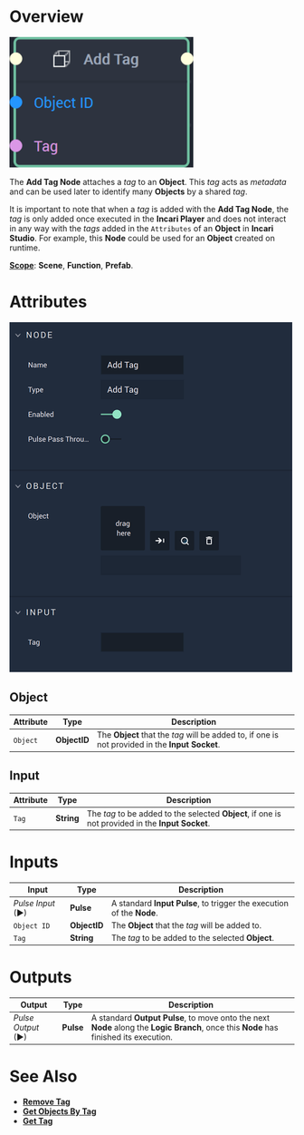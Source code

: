 # Overview

![The Add Tag Node.](../../../.gitbook/assets/addtagnode20241.png)

The **Add Tag Node** attaches a *tag* to an **Object**. This *tag* acts as *metadata* and can be used later to identify many **Objects** by a shared *tag*. 

It is important to note that when a *tag* is added with the **Add Tag Node**, the *tag* is only added once executed in the **Incari Player** and does not interact in any way with the *tags* added in the `Attributes` of an **Object** in **Incari Studio**. For example, this **Node** could be used for an **Object** created on runtime.

[**Scope**](../../overview.md#scopes): **Scene**, **Function**, **Prefab**.

# Attributes

![The Add Tag Node Attributes.](../../../.gitbook/assets/addtagattributes.png)

## Object

|Attribute|Type|Description|
|---|---|---|
|`Object`| **ObjectID** |The **Object** that the *tag* will be added to, if one is not provided in the **Input Socket**.|

## Input

|Attribute|Type|Description|
|---|---|---|
| `Tag` | **String** |The *tag* to be added to the selected **Object**, if one is not provided in the **Input Socket**.|

# Inputs

|Input|Type|Description|
|---|---|---|
|*Pulse Input* (►)|**Pulse**|A standard **Input Pulse**, to trigger the execution of the **Node**.|
| `Object ID` | **ObjectID** |The **Object** that the *tag* will be added to.|
| `Tag` | **String** |The *tag* to be added to the selected **Object**.|

# Outputs

|Output|Type|Description|
|---|---|---|
|*Pulse Output* (►)|**Pulse**|A standard **Output Pulse**, to move onto the next **Node** along the **Logic Branch**, once this **Node** has finished its execution.|

# See Also

* [**Remove Tag**](remove-tag.md)
* [**Get Objects By Tag**](get-objects-by-tag.md)
* [**Get Tag**](get-tag.md)



